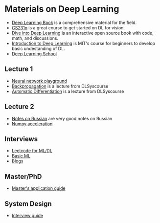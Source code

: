 # Materials on Deep Learning
- [Deep Learning Book](http://www.deeplearningbook.org/) is a comprehensive material for the field.
- [CS231n](http://cs231n.stanford.edu/) is a great course to get started on DL for vision.
- [Dive into Deep Learning](http://en.diveintodeeplearning.org/) is an interactive open source book with code, math, and discussions.
- [Introduction to Deep Learning](http://introtodeeplearning.com/) is MIT's course for beginners to develop basic undestanding of DL.
- [Deep Learning School](https://dls.samcs.ru/)

## Lecture 1

- [Neural network playground](https://playground.tensorflow.org/)
- [Backpropagation](https://dlsyscourse.org/slides/manual_neural_nets.pdf) is a lecture from DLSyscourse
- [Automatic Differentiation](https://dlsyscourse.org/slides/4-automatic-differentiation.pdf) is a lecture from DLSyscourse


## Lecture 2






- [Notes on Russian](http://vbystricky.ru) are very good notes on Russian
- [Numpy acceleration](https://pythonspeed.com/articles/vectorization-python-alternatives)


## Interviews
- [Leetcode for ML/DL](https://datalemur.com/questions)
- [Basic ML](https://github.com/iamtodor/data-science-interview-questions-and-answers)
- [Blogs](https://github.com/josephmisiti/awesome-machine-learning/blob/master/blogs.md)

## Master/PhD
- [Master's application guide](https://edeyneka.github.io/posts/2021/09/masters-application)


## System Design
- [Interview guide](http://patrickhalina.com/posts/systems-design-interview-guide/)

  
